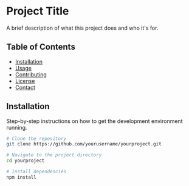 # Project Title

A brief description of what this project does and who it's for.

## Table of Contents

- [Installation](#installation)
- [Usage](#usage)
- [Contributing](#contributing)
- [License](#license)
- [Contact](#contact)

## Installation

Step-by-step instructions on how to get the development environment running.

```bash
# Clone the repository
git clone https://github.com/yourusername/yourproject.git

# Navigate to the project directory
cd yourproject

# Install dependencies
npm install